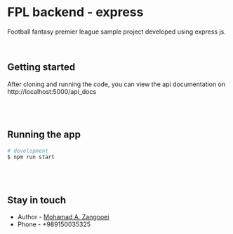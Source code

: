 # FPL backend - express

  <p >Football fantasy premier league sample project developed using express js.</p>
<p align="center">

</br>

## Getting started

After cloning and running the code, you can view the api documentation on http://localhost:5000/api_docs

</br></br>

## Running the app

```bash
# development
$ npm run start
```

</br></br>

## Stay in touch

- Author - [Mohamad A. Zangooei](https://github.com/moAmza)
- Phone - +989150035325

</br></br></br>
